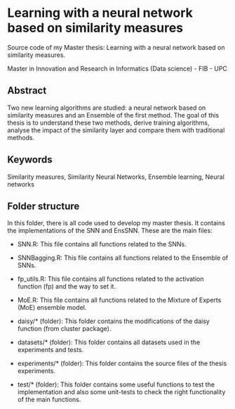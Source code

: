 # Learning with a neural network based on similarity measures

Source code of my Master thesis: Learning with a neural network based on similarity measures.

Master in Innovation and Research in Informatics (Data science) - FIB - UPC
 
 ## Abstract 

 Two new learning algorithms are studied: a neural network based on similarity measures and an Ensemble of the first method. The goal of this thesis is to understand these two methods, derive training algorithms, analyse the impact of the similarity layer and compare them with traditional methods.

## Keywords

Similarity measures, Similarity Neural Networks, Ensemble learning, Neural networks

## Folder structure

In this folder, there is all code used to develop my master thesis.
It contains the implementations of the SNN and EnsSNN. 
These are the main files:

- SNN.R: 
	This file contains all functions related to the SNNs.

- SNNBagging.R: 
	This file contains all functions related to the Ensemble of SNNs.

- fp_utils.R: 
	This file contains all functions related to the activation function (fp) and the way to set it.

- MoE.R: 
	This file contains all functions related to the Mixture of Experts (MoE) ensemble model.

- daisy/* (folder):
	This folder contains the modifications of the daisy function (from cluster package).

- datasets/* (folder):
	This folder contains all datasets used in the experiments and tests.
		
- experiments/* (folder):
	This folder contains the source files of the thesis experiments.

- test/* (folder):
	This folder contains some useful functions to test the implementation and also some unit-tests to check the right functionality of the main functions.



